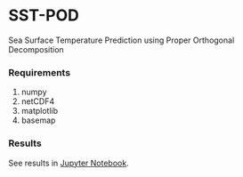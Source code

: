 # SST-POD
Sea Surface Temperature Prediction using Proper Orthogonal Decomposition

### Requirements
1. numpy
2. netCDF4
3. matplotlib
4. basemap

### Results
See results in [Jupyter Notebook](https://github.com/wren93/SST-POD/blob/main/SST_POD.ipynb).
